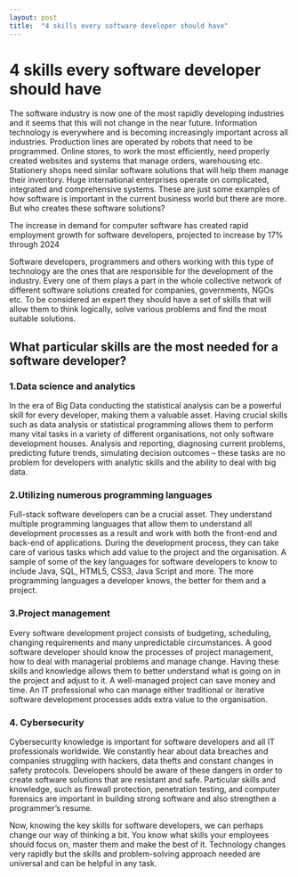 ```yaml
---
layout: post
title:  "4 skills every software developer should have"
---
```

# 4 skills every software developer should have
The software industry is now one of the most rapidly developing industries and it seems that this will not change in the near future. Information technology is everywhere and is becoming increasingly important across all industries. Production lines are operated by robots that need to be programmed. Online stores, to work the most efficiently, need properly created websites and systems that manage orders, warehousing etc. Stationery shops need similar software solutions that will help them manage their inventory. Huge international enterprises operate on complicated, integrated and comprehensive systems. These are just some examples of how software is important in the current business world but there are more. But who creates these software solutions?

The increase in demand for computer software has created rapid employment growth for software developers, projected to increase by 17% through 2024

Software developers, programmers and others working with this type of technology are the ones that are responsible for the development of the industry. Every one of them plays a part in the whole collective network of different software solutions created for companies, governments, NGOs etc. To be considered an expert they should have a set of skills that will allow them to think logically, solve various problems and find the most suitable solutions.

## What particular skills are the most needed for a software developer?
### 1.Data science and analytics
In the era of Big Data conducting the statistical analysis can be a powerful skill for every developer, making them a valuable asset. Having crucial skills such as data analysis or statistical programming allows them to perform many vital tasks in a variety of different organisations, not only software development houses. Analysis and reporting, diagnosing current problems, predicting future trends, simulating decision outcomes – these tasks are no problem for developers with analytic skills and the ability to deal with big data.

### 2.Utilizing numerous programming languages
Full-stack software developers can be a crucial asset. They understand multiple programming languages that allow them to understand all development processes as a result and work with both the front-end and back-end of applications. During the development process, they can take care of various tasks which add value to the project and the organisation. A sample of some of the key languages for software developers to know to include Java, SQL, HTML5, CSS3, Java Script and more. The more programming languages a developer knows, the better for them and a project.


### 3.Project management
Every software development project consists of budgeting, scheduling, changing requirements and many unpredictable circumstances. A good software developer should know the processes of project management, how to deal with managerial problems and manage change. Having these skills and knowledge allows them to better understand what is going on in the project and adjust to it. A well-managed project can save money and time. An IT professional who can manage either traditional or iterative software development processes adds extra value to the organisation.

### 4. Cybersecurity
Cybersecurity knowledge is important for software developers and all IT professionals worldwide. We constantly hear about data breaches and companies struggling with hackers, data thefts and constant changes in safety protocols. Developers should be aware of these dangers in order to create software solutions that are resistant and safe. Particular skills and knowledge, such as firewall protection, penetration testing, and computer forensics are important in building strong software and also strengthen a programmer’s resume.


Now, knowing the key skills for software developers, we can perhaps change our way of thinking a bit. You know what skills your employees should focus on, master them and make the best of it. Technology changes very rapidly but the skills and problem-solving approach needed are universal and can be helpful in any task.
